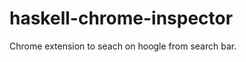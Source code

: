 haskell-chrome-inspector
========================

Chrome extension to seach on hoogle from search bar.
